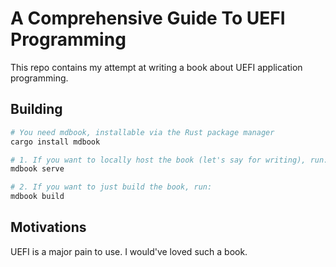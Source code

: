 # A Comprehensive Guide To UEFI Programming
This repo contains my attempt at writing a book about UEFI application programming.

## Building
```sh
# You need mdbook, installable via the Rust package manager
cargo install mdbook

# 1. If you want to locally host the book (let's say for writing), run:
mdbook serve

# 2. If you want to just build the book, run:
mdbook build
```

## Motivations
UEFI is a major pain to use. I would've loved such a book.
